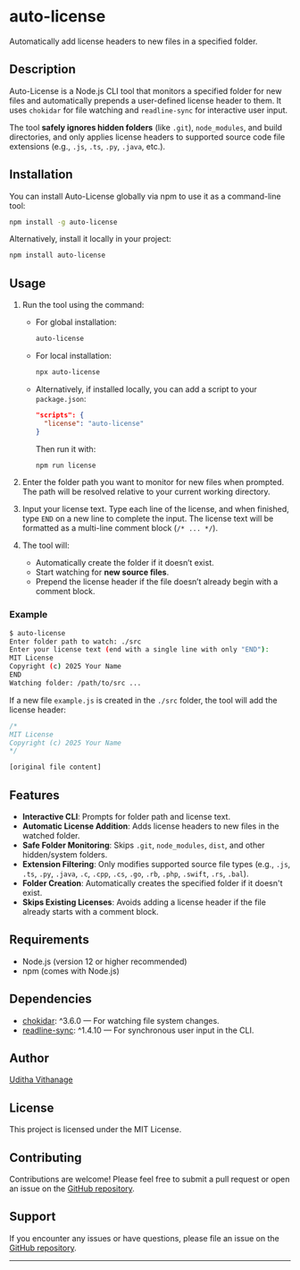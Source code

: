 # auto-license

Automatically add license headers to new files in a specified folder.

## Description

Auto-License is a Node.js CLI tool that monitors a specified folder for new files and automatically prepends a user-defined license header to them. It uses `chokidar` for file watching and `readline-sync` for interactive user input.

The tool **safely ignores hidden folders** (like `.git`), `node_modules`, and build directories, and only applies license headers to supported source code file extensions (e.g., `.js`, `.ts`, `.py`, `.java`, etc.).

## Installation

You can install Auto-License globally via npm to use it as a command-line tool:

```bash
npm install -g auto-license
```

Alternatively, install it locally in your project:

```bash
npm install auto-license
```

## Usage

1. Run the tool using the command:

   - For global installation:

     ```bash
     auto-license
     ```

   - For local installation:

     ```bash
     npx auto-license
     ```

   - Alternatively, if installed locally, you can add a script to your `package.json`:

     ```json
     "scripts": {
       "license": "auto-license"
     }
     ```

     Then run it with:

     ```bash
     npm run license
     ```

2. Enter the folder path you want to monitor for new files when prompted. The path will be resolved relative to your current working directory.

3. Input your license text. Type each line of the license, and when finished, type `END` on a new line to complete the input.
   The license text will be formatted as a multi-line comment block (`/* ... */`).

4. The tool will:

   - Automatically create the folder if it doesn’t exist.
   - Start watching for **new source files**.
   - Prepend the license header if the file doesn’t already begin with a comment block.

### Example

```bash
$ auto-license
Enter folder path to watch: ./src
Enter your license text (end with a single line with only "END"):
MIT License
Copyright (c) 2025 Your Name
END
Watching folder: /path/to/src ...
```

If a new file `example.js` is created in the `./src` folder, the tool will add the license header:

```javascript
/*
MIT License
Copyright (c) 2025 Your Name
*/

[original file content]
```

## Features

- **Interactive CLI**: Prompts for folder path and license text.
- **Automatic License Addition**: Adds license headers to new files in the watched folder.
- **Safe Folder Monitoring**: Skips `.git`, `node_modules`, `dist`, and other hidden/system folders.
- **Extension Filtering**: Only modifies supported source file types (e.g., `.js`, `.ts`, `.py`, `.java`, `.c`, `.cpp`, `.cs`, `.go`, `.rb`, `.php`, `.swift`, `.rs`, `.bal`).
- **Folder Creation**: Automatically creates the specified folder if it doesn't exist.
- **Skips Existing Licenses**: Avoids adding a license header if the file already starts with a comment block.

## Requirements

- Node.js (version 12 or higher recommended)
- npm (comes with Node.js)

## Dependencies

- [chokidar](https://www.npmjs.com/package/chokidar): ^3.6.0 — For watching file system changes.
- [readline-sync](https://www.npmjs.com/package/readline-sync): ^1.4.10 — For synchronous user input in the CLI.

## Author

[Uditha Vithanage](https://github.com/udithavithanage)

## License

This project is licensed under the MIT License.

## Contributing

Contributions are welcome! Please feel free to submit a pull request or open an issue on the [GitHub repository](https://github.com/udithavithanage/auto-license.git).

## Support

If you encounter any issues or have questions, please file an issue on the [GitHub repository](https://github.com/udithavithanage/auto-license.git).

---
